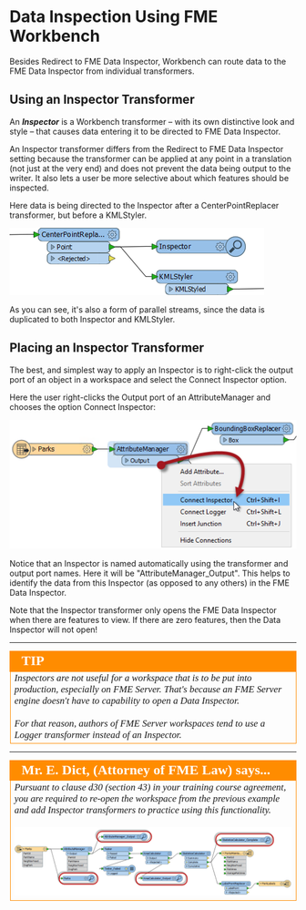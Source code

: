 # Data Inspection Using FME Workbench #
Besides Redirect to FME Data Inspector, Workbench can route data to the FME Data Inspector from individual transformers.

 
## Using an Inspector Transformer ##
An ***Inspector*** is a Workbench transformer – with its own distinctive look and style – that causes data entering it to be directed to FME Data Inspector.

An Inspector transformer differs from the Redirect to FME Data Inspector setting because the transformer can be applied at any point in a translation (not just at the very end) and does not prevent the data being output to the writer. It also lets a user be more selective about which features should be inspected.

Here data is being directed to the Inspector after a CenterPointReplacer transformer, but before a KMLStyler.

![](./Images/Img2.033.InspectorTransformer.png)

As you can see, it's also a form of parallel streams, since the data is duplicated to both Inspector and KMLStyler.


## Placing an Inspector Transformer ##
The best, and simplest way to apply an Inspector is to right-click the output port of an object in a workspace and select the Connect Inspector option.

Here the user right-clicks the Output port of an AttributeManager and chooses the option Connect Inspector:

![](./Images/Img2.034.RightClickAddInspector.png)

Notice that an Inspector is named automatically using the transformer and output port names. Here it will be "AttributeManager_Output". This helps to identify the data from this Inspector (as opposed to any others) in the FME Data Inspector.

Note that the Inspector transformer only opens the FME Data Inspector when there are features to view. If there are zero features, then the Data Inspector will not open!

---

<!--Tip Section--> 

<table style="border-spacing: 0px">
<tr>
<td style="vertical-align:middle;background-color:darkorange;border: 2px solid darkorange">
<i class="fa fa-info-circle fa-lg fa-pull-left fa-fw" style="color:white;padding-right: 12px;vertical-align:text-top"></i>
<span style="color:white;font-size:x-large;font-weight: bold;font-family:serif">TIP</span>
</td>
</tr>

<tr>
<td style="border: 1px solid darkorange">
<span style="font-family:serif; font-style:italic; font-size:larger">
Inspectors are not useful for a workspace that is to be put into production, especially on FME Server. That's because an FME Server engine doesn't have to capability to open a Data Inspector.
<br><br>For that reason, authors of FME Server workspaces tend to use a Logger transformer instead of an Inspector.
</span>
</td>
</tr>
</table>

---

<!--Person X Says Section-->

<table style="border-spacing: 0px">
<tr>
<td style="vertical-align:middle;background-color:darkorange;border: 2px solid darkorange">
<i class="fa fa-quote-left fa-lg fa-pull-left fa-fw" style="color:white;padding-right: 12px;vertical-align:text-top"></i>
<span style="color:white;font-size:x-large;font-weight: bold;font-family:serif">Mr. E. Dict, (Attorney of FME Law) says...</span>
</td>
</tr>

<tr>
<td style="border: 1px solid darkorange">
<span style="font-family:serif; font-style:italic; font-size:larger">
Pursuant to clause d30 (section 43) in your training course agreement, you are required to re-open the workspace from the previous example and add Inspector transformers to practice using this functionality.
<br><br><img src="./Images/Img2.035.MultipleInspectors.png">
</span>
</td>
</tr>
</table>